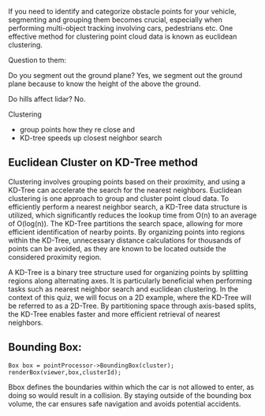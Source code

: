 
If you need to identify and categorize obstacle points for your vehicle, segmenting and grouping them becomes crucial, especially when performing multi-object tracking involving cars, pedestrians etc. One effective method for clustering point cloud data is known as euclidean clustering.

Question to them: 

Do you segment out the ground plane? 
Yes, we segment out the ground plane because to know the height of the above the ground. 

Do hills affect lidar? 
No. 


Clustering 
- group points how they re close and
- KD-tree speeds up closest neighbor search 


## Euclidean Cluster on KD-Tree method


Clustering involves grouping points based on their proximity, and using a KD-Tree can accelerate the search for the nearest neighbors. Euclidean clustering is one approach to group and cluster point cloud data. To efficiently perform a nearest neighbor search, a KD-Tree data structure is utilized, which significantly reduces the lookup time from O(n) to an average of O(log(n)). The KD-Tree partitions the search space, allowing for more efficient identification of nearby points. By organizing points into regions within the KD-Tree, unnecessary distance calculations for thousands of points can be avoided, as they are known to be located outside the considered proximity region.



A KD-Tree is a binary tree structure used for organizing points by splitting regions along alternating axes. It is particularly beneficial when performing tasks such as nearest neighbor search and euclidean clustering. In the context of this quiz, we will focus on a 2D example, where the KD-Tree will be referred to as a 2D-Tree. By partitioning space through axis-based splits, the KD-Tree enables faster and more efficient retrieval of nearest neighbors.

## Bounding Box: 

```Box box = pointProcessor->BoundingBox(cluster);```
```renderBox(viewer,box,clusterId);```


Bbox defines the boundaries within which the car is not allowed to enter, as doing so would result in a collision. By staying outside of the bounding box volume, the car ensures safe navigation and avoids potential accidents.
